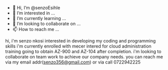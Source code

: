 - 👋 Hi, I’m @senzoEsihle
- 👀 I’m interested in ...
- 🌱 I’m currently learning ...
- 💞️ I’m looking to collaborate on ...
- 📫 How to reach me ...

<!---
senzoEsihle/senzoEsihle is a ✨ special ✨ repository because its `README.md` (this file) appears on your GitHub profile.
You can click the Preview link to take a look at your changes.
--->
hi, i'm senzo nkosi
interested in developing my coding and programming skills 
i'm currently enrolled with mecer intered for cloud administration training going to obtain AZ-900 and AZ-104 after completion.
i'm looking to collaborate on team work to achieve our company needs.
you can reach me via my email addr(senzo356@gmail.com) or via call 0722942225
